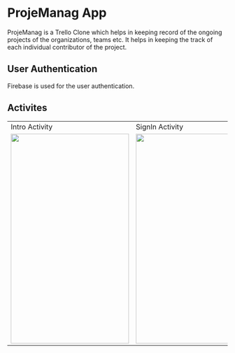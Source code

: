 # ProjeManag App
ProjeManag is a Trello Clone which helps in keeping record of the ongoing projects of the organizations, teams etc. It
helps in keeping the track of each individual contributor of the project.

## User Authentication 
Firebase is used for the user authentication.

## Activites
<table>
  <tr>
    <td>Intro Activity</td>
     <td>SignIn Activity</td>
     <td>SignUp Activity</td>
  </tr>
  <tr>
    <td><img src="https://user-images.githubusercontent.com/64521665/185557508-2eaff6c2-659d-4303-a453-df3d931177d8.jpg" width=270 height=480></td>
    <td><img src="https://user-images.githubusercontent.com/64521665/185558358-d064af39-eacf-46ad-be61-0921434d289a.jpg" width=270 height=480></td>
    <td><img src="https://user-images.githubusercontent.com/64521665/185558435-faffa08c-9611-4d70-84a8-ab9e88e69810.jpg" width=270 height=480></td>
  </tr>
 </table>


